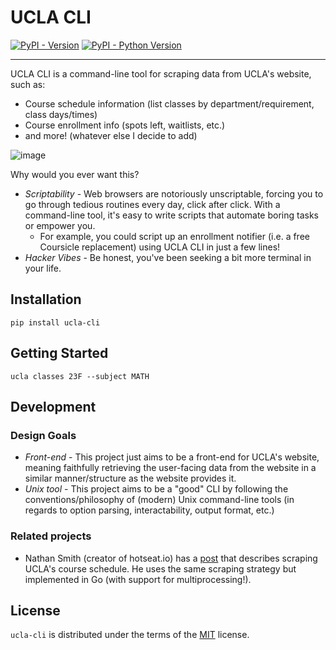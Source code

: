 # UCLA CLI

[![PyPI - Version](https://img.shields.io/pypi/v/ucla-cli.svg)](https://pypi.org/project/ucla-cli)
[![PyPI - Python Version](https://img.shields.io/pypi/pyversions/ucla-cli.svg)](https://pypi.org/project/ucla-cli)

-----

UCLA CLI is a command-line tool for scraping data from UCLA's website, such as:
- Course schedule information (list classes by department/requirement, class days/times)
- Course enrollment info (spots left, waitlists, etc.)
- and more! (whatever else I decide to add)

![image](https://github.com/daviddavini/ucla-cli/assets/22968625/813a61af-0b55-4a1c-aece-f7c279eb7bb6)

Why would you ever want this?
- *Scriptability* - Web browsers are notoriously unscriptable, forcing you to go through tedious routines
every day, click after click. With a command-line tool, it's easy to write scripts that automate boring tasks
or empower you.
  - For example, you could script up an enrollment notifier (i.e. a free Coursicle replacement) 
using UCLA CLI in just a few lines!
- *Hacker Vibes* - Be honest, you've been seeking a bit more terminal in your life.

## Installation

```console
pip install ucla-cli
```

## Getting Started
```console
ucla classes 23F --subject MATH
```

## Development

### Design Goals

- *Front-end* - This project just aims to be a front-end for UCLA's website, meaning faithfully retrieving the 
user-facing data from the website in a similar manner/structure as the website provides it.
- *Unix tool* - This project aims to be a "good" CLI by following the conventions/philosophy of (modern) Unix 
command-line tools (in regards to option parsing, interactability, output format, etc.)

### Related projects
- Nathan Smith (creator of hotseat.io) has a 
[post](https://nathansmith.io/posts/scraping-enrollment-data-from-the-ucla-registrar-part-one/#fnref:10)
that describes scraping UCLA's course schedule. He uses the same scraping strategy but implemented in Go
(with support for multiprocessing!).

## License

`ucla-cli` is distributed under the terms of the [MIT](https://spdx.org/licenses/MIT.html) license.
